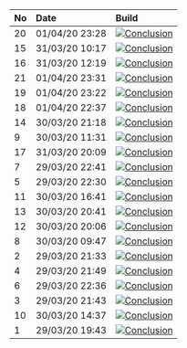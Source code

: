 | No  | Date           | Build                                                                                                                                                         |
| :-- | :------------- | :------------------------------------------------------------------------------------------------------------------------------------------------------------ |
| 20  | 01/04/20 23:28 | [![Conclusion](https://img.shields.io/badge/build-pass-brightgreen)](https://github.com/e2e-boilerplate/cypress-typescript-chai-assert/actions/runs/68744692) |
| 15  | 31/03/20 10:17 | [![Conclusion](https://img.shields.io/badge/build-pass-brightgreen)](https://github.com/e2e-boilerplate/cypress-typescript-chai-assert/actions/runs/67449901) |
| 16  | 31/03/20 12:19 | [![Conclusion](https://img.shields.io/badge/build-pass-brightgreen)](https://github.com/e2e-boilerplate/cypress-typescript-chai-assert/actions/runs/67540050) |
| 21  | 01/04/20 23:31 | [![Conclusion](https://img.shields.io/badge/build-pass-brightgreen)](https://github.com/e2e-boilerplate/cypress-typescript-chai-assert/actions/runs/68745551) |
| 19  | 01/04/20 23:22 | [![Conclusion](https://img.shields.io/badge/build-pass-brightgreen)](https://github.com/e2e-boilerplate/cypress-typescript-chai-assert/actions/runs/68743143) |
| 18  | 01/04/20 22:37 | [![Conclusion](https://img.shields.io/badge/build-pass-brightgreen)](https://github.com/e2e-boilerplate/cypress-typescript-chai-assert/actions/runs/68721879) |
| 14  | 30/03/20 21:18 | [![Conclusion](https://img.shields.io/badge/build-pass-brightgreen)](https://github.com/e2e-boilerplate/cypress-typescript-chai-assert/actions/runs/66995815) |
| 9   | 30/03/20 11:31 | [![Conclusion](https://img.shields.io/badge/build-pass-brightgreen)](https://github.com/e2e-boilerplate/cypress-typescript-chai-assert/actions/runs/66625886) |
| 17  | 31/03/20 20:09 | [![Conclusion](https://img.shields.io/badge/build-pass-brightgreen)](https://github.com/e2e-boilerplate/cypress-typescript-chai-assert/actions/runs/67822892) |
| 7   | 29/03/20 22:41 | [![Conclusion](https://img.shields.io/badge/build-pass-brightgreen)](https://github.com/e2e-boilerplate/cypress-typescript-chai-assert/actions/runs/66166680) |
| 5   | 29/03/20 22:30 | [![Conclusion](https://img.shields.io/badge/build-pass-brightgreen)](https://github.com/e2e-boilerplate/cypress-typescript-chai-assert/actions/runs/66163560) |
| 11  | 30/03/20 16:41 | [![Conclusion](https://img.shields.io/badge/build-pass-brightgreen)](https://github.com/e2e-boilerplate/cypress-typescript-chai-assert/actions/runs/66829265) |
| 13  | 30/03/20 20:41 | [![Conclusion](https://img.shields.io/badge/build-pass-brightgreen)](https://github.com/e2e-boilerplate/cypress-typescript-chai-assert/actions/runs/66975610) |
| 12  | 30/03/20 20:06 | [![Conclusion](https://img.shields.io/badge/build-pass-brightgreen)](https://github.com/e2e-boilerplate/cypress-typescript-chai-assert/actions/runs/66950058) |
| 8   | 30/03/20 09:47 | [![Conclusion](https://img.shields.io/badge/build-pass-brightgreen)](https://github.com/e2e-boilerplate/cypress-typescript-chai-assert/actions/runs/66547163) |
| 2   | 29/03/20 21:33 | [![Conclusion](https://img.shields.io/badge/build-pass-brightgreen)](https://github.com/e2e-boilerplate/cypress-typescript-chai-assert/actions/runs/66140670) |
| 4   | 29/03/20 21:49 | [![Conclusion](https://img.shields.io/badge/build-pass-brightgreen)](https://github.com/e2e-boilerplate/cypress-typescript-chai-assert/actions/runs/66145168) |
| 6   | 29/03/20 22:36 | [![Conclusion](https://img.shields.io/badge/build-pass-brightgreen)](https://github.com/e2e-boilerplate/cypress-typescript-chai-assert/actions/runs/66164108) |
| 3   | 29/03/20 21:43 | [![Conclusion](https://img.shields.io/badge/build-pass-brightgreen)](https://github.com/e2e-boilerplate/cypress-typescript-chai-assert/actions/runs/66143392) |
| 10  | 30/03/20 14:37 | [![Conclusion](https://img.shields.io/badge/build-pass-brightgreen)](https://github.com/e2e-boilerplate/cypress-typescript-chai-assert/actions/runs/66751059) |
| 1   | 29/03/20 19:43 | [![Conclusion](https://img.shields.io/badge/build-pass-brightgreen)](https://github.com/e2e-boilerplate/cypress-typescript-chai-assert/actions/runs/66087337) |
